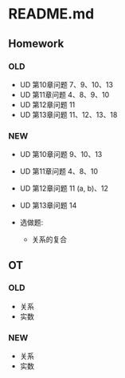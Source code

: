 # README.md

## Homework

### OLD
- UD 第10章问题 7、9、10、13
- UD 第11章问题 4、8、9、10
- UD 第12章问题 11
- UD 第13章问题 11、12、13、18

### NEW
- UD 第10章问题 9、10、13
- UD 第11章问题 4、8、10
- UD 第12章问题 11 (a, b)、12
- UD 第13章问题 14

- 选做题:
  - 关系的复合

## OT

### OLD
- 关系 
- 实数

### NEW
- 关系
- 实数 
